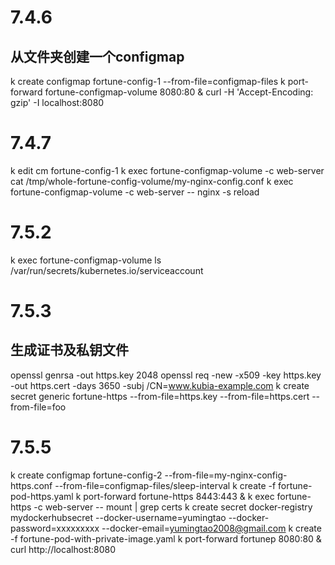 # 7.4.6
## 从文件夹创建一个configmap
k create configmap fortune-config-1 --from-file=configmap-files
k port-forward fortune-configmap-volume 8080:80 &
curl -H 'Accept-Encoding: gzip' -I localhost:8080

# 7.4.7
k edit cm fortune-config-1
k exec fortune-configmap-volume -c web-server cat /tmp/whole-fortune-config-volume/my-nginx-config.conf
k exec fortune-configmap-volume -c web-server -- nginx -s reload


# 7.5.2
k exec fortune-configmap-volume ls /var/run/secrets/kubernetes.io/serviceaccount

# 7.5.3
## 生成证书及私钥文件
openssl genrsa -out https.key 2048
openssl req -new -x509 -key https.key -out https.cert -days 3650 -subj /CN=www.kubia-example.com
k create secret generic fortune-https --from-file=https.key --from-file=https.cert --from-file=foo


# 7.5.5
k create configmap fortune-config-2 --from-file=my-nginx-config-https.conf --from-file=configmap-files/sleep-interval
k create -f fortune-pod-https.yaml
k port-forward fortune-https 8443:443 &
k exec fortune-https -c web-server -- mount | grep certs
k create secret docker-registry mydockerhubsecret --docker-username=yumingtao --docker-password=xxxxxxxxx --docker-email=yumingtao2008@gmail.com
k create -f fortune-pod-with-private-image.yaml
k port-forward fortunep 8080:80 &
curl http://localhost:8080